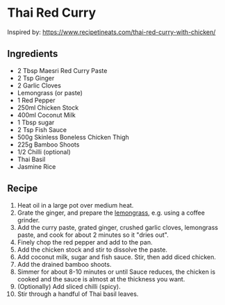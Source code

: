 # Thai Red Curry

Inspired by: https://www.recipetineats.com/thai-red-curry-with-chicken/

## Ingredients

- 2 Tbsp Maesri Red Curry Paste
- 2 Tsp Ginger
- 2 Garlic Cloves
- Lemongrass (or paste)
- 1 Red Pepper
- 250ml Chicken Stock
- 400ml Coconut Milk
- 1 Tbsp sugar
- 2 Tsp Fish Sauce
- 500g Skinless Boneless Chicken Thigh 
- 225g Bamboo Shoots
- 1/2 Chilli (optional)
- Thai Basil
- Jasmine Rice

## Recipe

1. Heat oil in a large pot over medium heat.
2. Grate the ginger, and prepare the [lemongrass](https://whatscookingamerica.net/q-a/lemongrass.htm), e.g. using a coffee grinder.
3. Add the curry paste, grated ginger, crushed garlic cloves, lemongrass paste, and cook for about 2 minutes so it "dries out".
4. Finely chop the red pepper and add to the pan.
5. Add the chicken stock and stir to dissolve the paste.
6. Add coconut milk, sugar and fish sauce. Stir, then add diced chicken.
7. Add the drained bamboo shoots.
8. Simmer for about 8-10 minutes or until Sauce reduces, the chicken is cooked and the sauce is almost at the thickness you want.
9. (Optionally) Add sliced chilli (spicy).
10. Stir through a handful of Thai basil leaves.